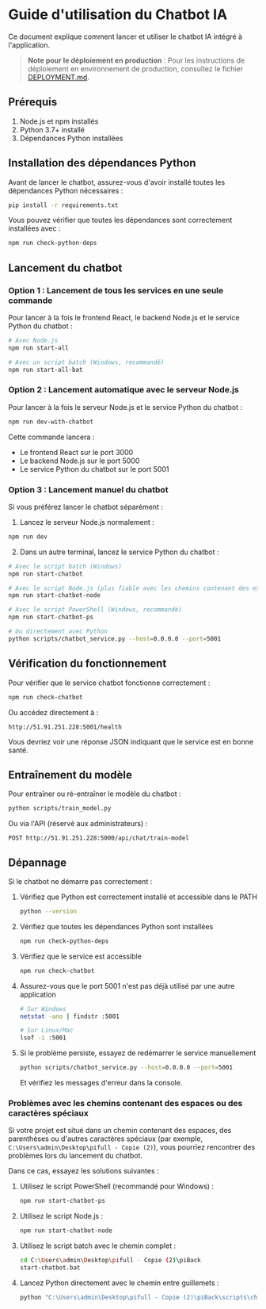 # Guide d'utilisation du Chatbot IA

Ce document explique comment lancer et utiliser le chatbot IA intégré à l'application.

> **Note pour le déploiement en production** : Pour les instructions de déploiement en environnement de production, consultez le fichier [DEPLOYMENT.md](./DEPLOYMENT.md).

## Prérequis

1. Node.js et npm installés
2. Python 3.7+ installé
3. Dépendances Python installées

## Installation des dépendances Python

Avant de lancer le chatbot, assurez-vous d'avoir installé toutes les dépendances Python nécessaires :

```bash
pip install -r requirements.txt
```

Vous pouvez vérifier que toutes les dépendances sont correctement installées avec :

```bash
npm run check-python-deps
```

## Lancement du chatbot

### Option 1 : Lancement de tous les services en une seule commande

Pour lancer à la fois le frontend React, le backend Node.js et le service Python du chatbot :

```bash
# Avec Node.js
npm run start-all

# Avec un script batch (Windows, recommandé)
npm run start-all-bat
```

### Option 2 : Lancement automatique avec le serveur Node.js

Pour lancer à la fois le serveur Node.js et le service Python du chatbot :

```bash
npm run dev-with-chatbot
```

Cette commande lancera :
- Le frontend React sur le port 3000
- Le backend Node.js sur le port 5000
- Le service Python du chatbot sur le port 5001

### Option 3 : Lancement manuel du chatbot

Si vous préférez lancer le chatbot séparément :

1. Lancez le serveur Node.js normalement :
```bash
npm run dev
```

2. Dans un autre terminal, lancez le service Python du chatbot :
```bash
# Avec le script batch (Windows)
npm run start-chatbot

# Avec le script Node.js (plus fiable avec les chemins contenant des espaces)
npm run start-chatbot-node

# Avec le script PowerShell (Windows, recommandé)
npm run start-chatbot-ps

# Ou directement avec Python
python scripts/chatbot_service.py --host=0.0.0.0 --port=5001
```

## Vérification du fonctionnement

Pour vérifier que le service chatbot fonctionne correctement :

```bash
npm run check-chatbot
```

Ou accédez directement à :
```
http://51.91.251.228:5001/health
```

Vous devriez voir une réponse JSON indiquant que le service est en bonne santé.

## Entraînement du modèle

Pour entraîner ou ré-entraîner le modèle du chatbot :

```bash
python scripts/train_model.py
```

Ou via l'API (réservé aux administrateurs) :
```
POST http://51.91.251.228:5000/api/chat/train-model
```

## Dépannage

Si le chatbot ne démarre pas correctement :

1. Vérifiez que Python est correctement installé et accessible dans le PATH
   ```bash
   python --version
   ```

2. Vérifiez que toutes les dépendances Python sont installées
   ```bash
   npm run check-python-deps
   ```

3. Vérifiez que le service est accessible
   ```bash
   npm run check-chatbot
   ```

4. Assurez-vous que le port 5001 n'est pas déjà utilisé par une autre application
   ```bash
   # Sur Windows
   netstat -ano | findstr :5001

   # Sur Linux/Mac
   lsof -i :5001
   ```

5. Si le problème persiste, essayez de redémarrer le service manuellement
   ```bash
   python scripts/chatbot_service.py --host=0.0.0.0 --port=5001
   ```

   Et vérifiez les messages d'erreur dans la console.

### Problèmes avec les chemins contenant des espaces ou des caractères spéciaux

Si votre projet est situé dans un chemin contenant des espaces, des parenthèses ou d'autres caractères spéciaux (par exemple, `C:\Users\admin\Desktop\pifull - Copie (2)`), vous pourriez rencontrer des problèmes lors du lancement du chatbot.

Dans ce cas, essayez les solutions suivantes :

1. Utilisez le script PowerShell (recommandé pour Windows) :
   ```bash
   npm run start-chatbot-ps
   ```

2. Utilisez le script Node.js :
   ```bash
   npm run start-chatbot-node
   ```

3. Utilisez le script batch avec le chemin complet :
   ```bash
   cd C:\Users\admin\Desktop\pifull - Copie (2)\piBack
   start-chatbot.bat
   ```

4. Lancez Python directement avec le chemin entre guillemets :
   ```bash
   python "C:\Users\admin\Desktop\pifull - Copie (2)\piBack\scripts\chatbot_service.py" --host=0.0.0.0 --port=5001
   ```
